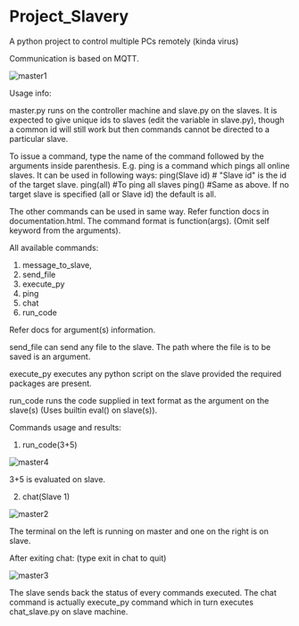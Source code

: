 # Project_Slavery

A python project to control multiple PCs remotely (kinda virus)

Communication is based on MQTT.

![master1](https://user-images.githubusercontent.com/78973793/156892629-92e0cf62-dd77-4ec5-aca4-ffb7c2b062a9.jpg)

Usage info:

master.py runs on the controller machine and slave.py on the slaves.
It is expected to give unique ids to slaves (edit the variable in slave.py), though a common id will still work but then commands cannot be directed to a particular slave.

To issue a command, type the name of the command followed by the arguments inside parenthesis.
E.g. ping is a command which pings all online slaves. It can be used in following ways:
  ping(Slave id)    # "Slave id" is the id of the target slave.
  ping(all)         #To ping all slaves
  ping()            #Same as above. If no target slave is specified (all or Slave id) the default is all.
  
The other commands can be used in same way. Refer function docs in documentation.html. The command format is function(args).
(Omit self keyword from the arguments).

All available commands:
1. message_to_slave,
2. send_file
3. execute_py
4. ping
5. chat
6. run_code

Refer docs for argument(s) information.

send_file can send any file to the slave. The path where the file is to be saved is an argument.

execute_py executes any python script on the slave provided the required packages are present.

run_code runs the code supplied in text format as the argument on the slave(s) (Uses builtin eval() on slave(s)).

Commands usage and results:

1. run_code(3+5)

![master4](https://user-images.githubusercontent.com/78973793/156894427-d0276621-6075-4e17-9e26-b22619bd8d1a.jpg)

3+5 is evaluated on slave.

2. chat(Slave 1)

![master2](https://user-images.githubusercontent.com/78973793/156894772-4d701d58-5b2e-4881-b11a-e2c2cab3836b.jpg)

The terminal on the left is running on master and one on the right is on slave.

After exiting chat: (type exit in chat to quit)

![master3](https://user-images.githubusercontent.com/78973793/156892924-c8c64344-4264-4d19-8f30-84966fcdca0f.jpg)

The slave sends back the status of every commands executed.
The chat command is actually execute_py command which in turn executes chat_slave.py on slave machine.


